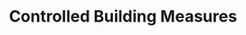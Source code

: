---
title: "Controlled Building Measures"
url: /grimsby/controlled-building-measures/
shop: Sicherheit
---